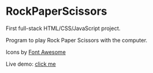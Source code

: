 # RockPaperScissors

First full-stack HTML/CSS/JavaScript project.

Program to play Rock Paper Scissors with the computer.

Icons by <a href=https://fontawesome.com/>Font Awesome</a>

Live demo: <a href=https://dannybanany123.github.io/RockPaperScissors/>click me</a>

